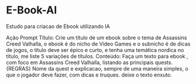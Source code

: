 # E-Book-AI
Estudo para criacao de Ebook utilizando IA

Ação      Prompt
Título: 	Crie um título de um ebook sobre o tema de Assassins Creed Valhalla, o ebook é do nicho de Video Games e o subnicho é de dicas de jogos, o título deve ser épico e curto, e tenha uma temática nordica no título, me liste 5 variações de títulos.
Conteúdo:	Faça um texto para ebook , com foco em Assassins Creed Valhalla, listando as principais quests.
{REGRAS} Nome da quest e explicacao, sempre de uma maneira simples, o que o jogador deve fazer, com dicas e truques. deixe o texto enxuto.


